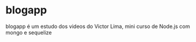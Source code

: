 # blogapp
blogapp é um estudo dos videos do Victor Lima, mini curso de Node.js com mongo e sequelize
